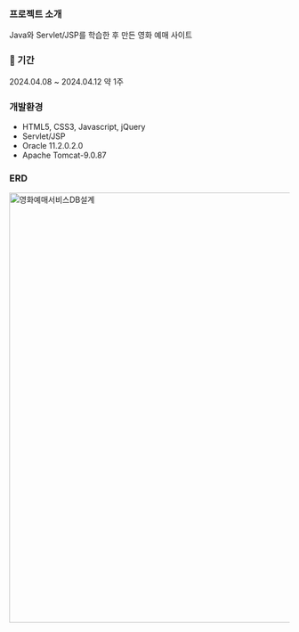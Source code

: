 ### 프로젝트 소개
Java와 Servlet/JSP를 학습한 후 만든 영화 예매 사이트

### :calendar: 기간
2024.04.08 ~ 2024.04.12  약 1주

### 개발환경
- HTML5, CSS3, Javascript, jQuery
- Servlet/JSP
- Oracle 11.2.0.2.0
- Apache Tomcat-9.0.87
  
### ERD
<img width="773" alt="영화예매서비스DB설계" src="https://github.com/user-attachments/assets/ed2a1d08-ce96-4dc0-951f-cd35333024d6">
